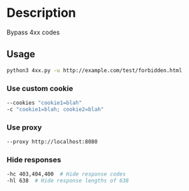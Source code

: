 
# Description
Bypass 4xx codes

## Usage
```bash
python3 4xx.py -u http://example.com/test/forbidden.html
```

### Use custom cookie
```bash
--cookies "cookie1=blah"
-c "cookie1=blah; cookie2=blah"
```

### Use proxy
```bash
--proxy http://localhost:8080
```

### Hide responses
```bash
-hc 403,404,400  # Hide response codes
-hl 638  # Hide response lengths of 638
```
